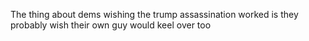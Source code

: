 The thing about dems wishing the trump assassination worked is they probably wish their own guy would keel over too

